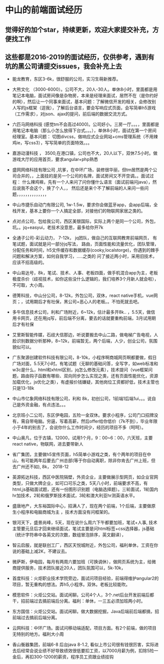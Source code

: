 # 中山的前端面试经历
## 觉得好的加个star，持续更新，欢迎大家提交补充，方便找工作
## 这些都是2016-2019的面试经历，仅供参考，遇到有坑的黑公司请提交issues，我会补充上去

- 能龙教育，东区3-6k，很舒服的公司，实习生萌新推荐。

- 大熊文化  （3000-6000）。公司不大，20人-30人。单休8小时，里面都是用笔记本电脑，面试房间像是杂物房，本来是经理来面试，居然不在（是你约好的啊），然后让一个同事来面试，基本问题：了解微信开发的相关，会修改别人写的js框架（逗我），了解后台语言，要会写响应式页面，会写简单h5游戏（工作需求），对json、ajax的提问，前后端的数据交流方式。

- 六匹马网络科技  (感觉tm不会高过4000)。公司好小。三房一厅。。。，里面都是用笔记本电脑（那么小怎么放得下台式。。。），单休8小时，面试在第一个房间经理室。基本问题： 切图divcss，做响应式企业网站+cms管理系统（不用辣鸡ie，写css3），写写简单的页面特效。。。

- 嘉游动漫科技 ， 3500,在港口镇，公司也不大，20人以下，双休7.5小时。做游戏大厅的应用首页，要求angular+php熟悉

- 盛网网络科技有限公司 ,坑爹，在中环广场，装修很华丽，但tm居然是两个公司合并的，，上面挂的是另一个公司的名牌，面试房间又不开空调。。面试过程： 什么辣鸡嘛，先有一个人来问了问你懂什么语言（面试前端问java），然后说我不会这个，换了个人，， 然后还是来个不了解前端的人来问一些问题，，，，，，，，，，，，，，

- 中山市捷乐自动门有限公司, 1w-1.5w，要求你会做蓝牙app，会app后端，全栈开发，基本上要你一个人搞定全部，对接他们的物联网家居之类的。

- 点对点公司，包给我公司，西区美银国际，实际上两个是同一个公司，外包，坑。。jq+easyui，老技术没意思，最多给你开7k

- 全通子公司-彩云动力， 7-12k， jq团队，做自己的互联网教育前端网页， 有笔试题，面试就是问一部分jq写法， 路由，页面性能和流量优化，团队管理，分配任务和时间，h5文件缓存和数据缓存(cooky,localstorge)，你遇到的棘手问题和解决方案，如何自我学习，.....之类的 问了接近两小时，采用旧技术，应该不招高级的。

- 中山易达号，8k，笔试、技术、人事、老板四面，做手机混合app为主，老板极度杀价（歧视技术，如你这些没什么逻辑的，我们培养3个月新人就会啦），不可取，大小周。

- 德箐科技，中山分公司，8-12k，外包公司，双休，react native手机，vue网页；，试用期后才有社保，黑公司+恶心人的老板。。不怕死就去吧。

- 多牛信息技术公司，利和广场附近，6~12k，估计最多开8k.. ，5.5天，做信用卡网页，还在用jq写，前后端不分离，要去的话就要重构前端，3月试用期后才有社保

- 艾里斯智能传媒，石歧大信那边，听说要搬去中山二路，做电梯广告电视，人脸识别数据分析那种，8~12k，前端暂无，两个后端，人少，创业公司，氛围貌似可以。

- 广东聚源创建软件科技有限公司，8-10k，小程序啊商城网页啊都要做，假日广场对面，5.5天7小时。有笔试题（无聊的基础问答，全写字，如web标准和w3c是什么，html和xhtml区别，jq怎么修改元素），技术提问（vue框架问题，路由钩子函数有哪些、双向同步怎么实现之类，还有页面性能优化，资源加载优化，js优化之类），有虚报价钱嫌疑，其他岗位工资都好低，技术主管也只是13-18k

- 中山市亿象网络科技有限公司，利和 8k，初创公司，1前端1后端1ui，。。说自己是外资金融，有点违法。。。

- 北京班小二公司，东区伊电园，五险一金双休。要求小程序，公司门口招牌没有，需自带电脑。穷逼，写着高薪，然后offer给你低价（7k不到），毕业年限小于4年的别去了，会说你什么工作时间少，经历的项目不多（呵呵）。

- 中山奥凡，位于古镇，12000，试用1个月，9：00~6：00，六天班，主要react native，物联网，进去要带新人

- 省广集团，主要做h5宣传页面，h5简单小游戏之类，有个两年的项目在中山，有可能两年后要去广州总部(等于你自动离职，除非你肯去广州上班，但去广州还不如), 8k， 2018-12

- 英源拓达科技，西区中医院隔壁，外资企业，主要做展示型网页，如企业官网类型，只做大牌企业，如可口可乐之类，5天八小时，前端要求不高，有html,js基础面试题，还有一份图形识别题（电脑选择题）。三轮面试，1轮国内hr加技术，2轮和俄罗斯技术面试，3轮和澳大利亚hr测英语水平。

- 盛唐地产，大东裕国际中心，招满人了，现在两个前端，1个后端，主要做原生小程序和电脑商城为主 ，技术方面没有问框架的。

- 银河天下，盛景尚峰，5天，现在说什么周六下午都要加班，笔试+人事, 技术主管要元旦后才回来继续面试，笔试主要是问html标签+css选择器，js基础（统计字符串中各英文的次数，数组冒泡排序，英文翻译），

- 智云启服，就是联创工厂，西区天悦城附近，外包公司，福利单休，工资在你说的基础上减2K，不建议去。

- 微萨斯，伊电园，每月有两周六要加班（可换调休），做网页系统为主，给微商提供服务，技术团队接近20人，团队氛围可以，5k-10k，

- 首度科技：火炬职业技术学院旁边，面试问项目经验，前端得维护angular2的项目，暂无重构的想法。弄h5,小程序。双休。老板比较能吹。

- 模思软件：火炬公交站。面试闲聊。公司4个人，3个.net后台开发前端后都干，招前端过去搞前端后分离。福利：单休，一三五必须加班两小时。

- 东方国信：火炬公交站。面试闲聊。做大数据挖掘，Java后端前后端都搞，招前端过去搞前后端分离。

- 云网科技：中环广场。面试问移动端适配，项目方面。有2个前端，做的项目无特别的地方。福利大小周

- 香山衡器集团，前端6-8  后台java 8-1.2, 看似上市公司很有钱很厉害，实际进去后经常会说业绩不好导致绩效很低要扣工资，以7000月薪为例，扣除5险一金后，再扣300-1200的薪资，程序员工资跟业绩挂钩


